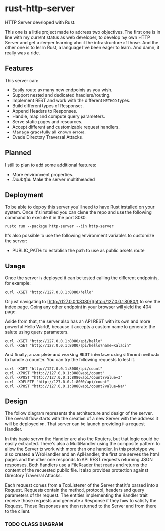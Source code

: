 # rust-http-server
HTTP Server developed with Rust.

This one is a little project made to address two objectives.
The first one is in line with my current status as web developer, to develop my own HTTP Server and 
get a deeper learning about the infrastructure of those.
And the other one is to learn Rust, a language I've been eager to learn. 
And damn, it really was a ride.

## Features

This server can:

* Easily route as many new endpoints as you wish.
* Support nested and dedicated handlers/routing.
* Implement REST and work with the different `METHOD` types.
* Build different types of Responses.
* Append Headers to Responses.
* Handle, map and compute query parameters.
* Serve static pages and resources.
* Accept different and customizable request handlers.
* Manage gracefully all known errors.
* Evade Directory Traversal Attacks.

## Planned

I still to plan to add some additional features:

* More environment properties.
* *Doubtful*: Make the server multithreaded

## Deployment

To be able to deploy this server you'll need to have Rust installed on your system.
Once it's installed you can clone the repo and use the following command to execute it in the port 8080.

```shell
rustc run --package http-server --bin http-server
```

It's also possible to use the following environment variables to customize the server:

* PUBLIC_PATH: to establish the path to use as public assets route

## Usage

Once the server is deployed it can be tested calling the different endpoints, for example:

```shell
curl -XGET "http://127.0.0.1:8080/hello"
```

Or just navigating to [http://127.0.0.1:8080/](http://127.0.0.1:8080/) to see the index page.
Going any other endpoint in your browser will yield the 404 page.

Aside from that, the server also has an API REST with its own and more powerful Hello World!,
because it accepts a custom name to generate the salute using query parameters.

```shell
curl -XGET "http://127.0.0.1:8080/api/hello"
curl -XGET "http://127.0.0.1:8080/api/hello?name=Kaladin"
```

And finally, a complete and working REST interface using different methods to handle a counter.
You can try the following requests to test it.

```shell
curl -XGET "http://127.0.0.1:8080/api/count"
curl -XPOST "http://127.0.0.1:8080/api/count"
curl -XPOST "http://127.0.0.1:8080/api/count?value=3"
curl -XDELETE "http://127.0.0.1:8080/api/count"
curl -XPOST "http://127.0.0.1:8080/api/count?value=NaN"
```

## Design

The follow diagram represents the architecture and design of the server.
The overall flow starts with the creation of a new Server with the address it will be deployed on.
That server can be launch providing it a request Handler.

In this basic server the Handler are also the Routers, but that logic could be easily extracted.
There's also a MultiHandler using the composite pattern to allow the Server to work with more than one handler.
In this prototype we also created a WebHandler and an ApiHandler, the first one serves the html pages
and the other one responds to API REST requests returning JSON responses.
Both Handlers use a FileReader that reads and returns the content of the requested public file.
It also provides protection against Directory Traversal Attacks.

Each request comes from a TcpListener of the Server that it's parsed into a Request.
Requests contain the method, protocol, headers and query parameters of the request.
The entities implementing the Handler trait receive those requests and generate a Response
if they how to satisfy the Request.
Those Responses are then returned to the Server and from there to the client.

### TODO CLASS DIAGRAM